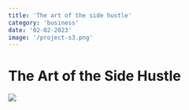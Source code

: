 ```yaml
---
title: 'The art of the side hustle'
category: 'business'
date: '02-02-2023'
image: '/project-s3.png'
---
```


# The Art of the Side Hustle

[![](/project-s3.png)](/project-s3.png)
